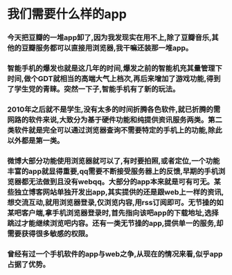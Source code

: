 我们需要什么样的app
====
### 今天把豆瓣的一堆app卸了,因为我发现实在用不上,除了豆瓣音乐,其他的豆瓣服务都可以直接用浏览器,我干嘛还装那一堆app。
### 智能手机的爆发也就是这几年的时间,爆发之前的智能机充其量管理下时间,做个GDT就相当的高端大气上档次,再后来增加了游戏功能,得到了学生党的青睐。突然一下子,智能手机有了新的玩法。
### 2010年之后就不是学生,没有太多的时间折腾各色软件,就已折腾的需网路的软件来说,大致分为基于硬件功能和纯提供资讯服务两类。第二类软件就是完全可以通过浏览器查询不需要特定的手机上的功能,除此以外都是第一类。
### 微博大部分功能使用浏览器就可以了,有时要拍照,或者定位,一个功能丰富的app就显得重要,qq需要不断接受服务器上的反馈,早期的手机浏览器都无法做到且没有webqq。大部分的app本来就是可有可无。某些独立博客网站单独开发出app,其实提供的还是跟web上一样的资讯,想交流互动,就用浏览器登录,仅浏览内容,用rss订阅即可。无节操的如某吧客户端,拿手机浏览器登录时,首先指向该吧app的下载地址,选择跳过才能继续浏览吧内容。还有一类无节操的app,提供单一的服务,却需要获得很多敏感的权限。
### 曾经有过一个手机软件的app与web之争,从现在的情况来看,似乎app占据了优势。
